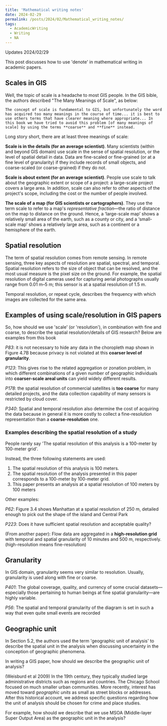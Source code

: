 ```yaml
---
title: 'Mathematical writing notes'
date: 2024-02-29
permalink: /posts/2024/02/Mathematical_writing_notes/
tags:
  - AcademicWriting
  - Writing
  - NA
---
```


Updates 2024/02/29

This post discusses how to use 'denote' in mathematical writing in academic papers.

## Scales in GIS

Well, the topic of scale is a headache to most GIS people. In the GIS bible, the authors described "The Many Meanings of Scale", as below:

```
The concept of scale is fundamental to GIS, but unfortunately the word has acquired too many meanings in the course of time... it is best to use others terms that have clearer meaning where appropriate... In this book we have tried to avoid this problem [of many meanings of scale] by using the terms **coarse** and **fine** instead.
```

Long story short, there are at least three meanings of scale:

**Scale is in the details (for an average scientist)**. Many scientists (within and beyond GIS domain) use scale in the sense of spatial resolution, or the level of spatial detail in data. Data are fine-scaled or fine-grained (or at a fine level of granularity) if they include records of small objects, and coarse-scaled (or coarse-grained) if they do not.

**Scale is about extent (for an average scientist)**. People use scale to talk about the geographic extent or scope of a project: a large-scale project covers a large area. In addition, scale can also refer to other aspects of the project's scope, including the cost or the number of people involved.

**The scale of a map (for GIS scientists or cartographers)**. They use the term scale to refer to a map's *representative fraction*—the ratio of distance on the map to distance on the ground. Hence, a ‘large-scale map’ shows a relatively small area of the earth, such as a county or city, and a ‘small-scale map’ shows a relatively large area, such as a continent or a hemisphere of the earth.

## Spatial resolution

The term of spatial resolution comes from remote sensing. In remote sensing, three key aspects of resolution are spatial, spectral, and temporal. Spatial resolution refers to the size of object that can be resolved, and the most usual measure is the pixel size on the ground. For example, the spatial resolution of digital cameras used for capturing aerial photographs usually range from 0.01 m–5 m; this sensor is at a spatial resolution of 1.5 m.

Temporal resolution, or repeat cycle, describes the frequency with which images are collected for the same area.

## Examples of using scale/resolution in GIS papers

So, how should we use 'scale' (or 'resolution'), in combination with fine and coarse, to describe the spatial resolution/details of GIS research? Below are examples from this book

*P83*: it is not necessary to hide any data in the choropleth map shown in Figure 4.7B because privacy is not violated at this **coarser level of granularity**. 

*P123*: This gives rise to the related aggregation or zonation problem, in which different combinations of a given number of geographic individuals into **coarser-scale areal units** can yield widely different results.

*P178*: the spatial resolution of commercial satellites is **too coarse** for many detailed projects, and the data collection capability of many sensors is restricted by cloud cover.

*P340*: Spatial and temporal resolution also determine the cost of acquiring the data because in general it is more costly to collect a fine-resolution representation than a **coarse-resolution** one.

### Examples describing the spatial resolution of a study

People rarely say 'The spatial resolution of this analysis is a 100-meter by 100-meter grid'. 

Instead, the three following statements are used:

1. The spatial resolution of this analysis is 100 meters.
2. The spatial resolution of the analysis presented in this paper corresponds to a 100-meter by 100-meter grid.
3. This paper presents an analysis at a spatial resolution of 100 meters by 100 meters

Other examples:

*P62*: Figure 3.4 shows Manhattan at a spatial resolution of 250 m, detailed enough to pick out the shape of the island and Central Park

*P223*: Does it have sufficient spatial resolution and acceptable quality? 

(From another paper): Flow data are aggregated in a **high-resolution grid** with temporal and spatial granularity of 10 minutes and 500 m, respectively. (high-resolution means fine-resolution)

## Granularity

In GIS domain, granularity seems very similar to resolution. Usually, granularity is used along with fine or coarse.

*P401*: The global coverage, quality, and currency of some crucial datasets—especially those pertaining to human beings at fine spatial granularity—are highly variable.

*P56*: The spatial and temporal granularity of the diagram is set in such a way that even quite small events are recorded

## Geographic unit

In Section 5.2, the authors used the term 'geographic unit of analysis' to describe the spatial unit in the analysis when discussing uncertainty in the conception of geographic phenomena.

In writing a GIS paper, how should we describe the geographic unit of analysis?

(Weisburd et al 2009) In the 19th century, they typically studied large administrative districts such as regions and countries. The Chicago School focused on much smaller urban communities. More recently, interest has moved toward *geographic units* as small as street blocks or addresses. After this historical account, we address specific questions regarding how the unit of analysis should be chosen for crime and place studies.

For example, how should we describe that we use MSOA (Middle-layer Super Output Area) as the geographic unit in the analysis?
